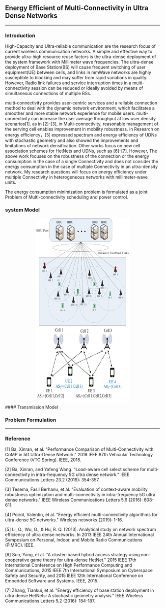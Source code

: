 ## Energy Efficient of Multi-Connectivity in Ultra Dense Networks
---

### Introduction

High-Capacity and Ultra-reliable communication are the research focus of current wireless communication networks. A simple and effective way to provide ultra-high resource reuse factors is the ultra-dense deployment of the system framework with Millimeter wave frequencies. The ultra-dense deployment of Base Station(BS) will cause frequent switching of user equipment(UE) between cells, and links in mmWave networks are highly susceptible to blocking and may suffer from rapid variations in quality. However, Radio link failures and service interruption times in a multi-connectivity session can be reduced or ideally avoided by means of simultaneous connections of multiple BSs.


multi-connectivity provides user-centric services and a reliable connection method to deal with the dynamic network environment, which facilitates a smoother and more stable network experience for mobile users. multi-connectivity can increase the user average throughput at low user density scenarios[1]. as in [2]-[3], in Multi-connectivity, reasonable management of the serving cell enables improvement in mobility robustness. In Research on energy efficiency，[5] expressed spectrum and energy efficiency of UDNs with stochastic geometry and also showed the improvements and limitations of network densification. Other works focus on new cell association schemes for HetNets and UDNs, such as [6]-[7]. However, The above work focuses on the robustness of the connection or the energy consumption in the case of a single Connectivity and does not consider the energy consumption in the case of multiple Connectivity in an ultra-density network. My research questions will focus on energy efficiency under multiple Connectivity in heterogeneous networks with millimeter-wave units.

The energy consumption minimization problem is formulated as a joint Problem of Multi-connectivity scheduling and power control. 


### system Model
<center>
<img src="./Photos/Untitled_picture.gif" width="300" height="350">
<img src="./Photos/comp.gif" width="300" height="250">
</center>
#### Transmission Model





### Problem Formulation




---
### Reference

[1] Ba, Xinran, et al. "Performance Comparison of Multi-Connectivity with CoMP in 5G Ultra-Dense Network." 2018 IEEE 87th Vehicular Technology Conference (VTC Spring). IEEE, 2018.

[2] Ba, Xinran, and Yafeng Wang. "Load-aware cell select scheme for multi-connectivity in intra-frequency 5G ultra dense network." IEEE Communications Letters 23.2 (2019): 354-357.

[3] Tesema, Fasil Berhanu, et al. "Evaluation of context-aware mobility robustness optimization and multi-connectivity in intra-frequency 5G ultra dense networks." IEEE Wireless Communications Letters 5.6 (2016): 608-611.

[4] Poirot, Valentin, et al. "Energy efficient multi-connectivity algorithms for ultra-dense 5G networks." Wireless networks (2019): 1-16.

[5] Li, Q., Wu, G., & Hu, R. Q. (2013). Analytical study on network spectrum efficiency of ultra dense networks. In 2013 IEEE 24th Annual International Symposium on Personal, Indoor, and Mobile Radio Communications (PIMRC). IEEE.

[6] Sun, Yang, et al. "A cluster-based hybrid access strategy using non-cooperative game theory for ultra-dense HetNet." 2015 IEEE 17th International Conference on High Performance Computing and Communications, 2015 IEEE 7th International Symposium on Cyberspace Safety and Security, and 2015 IEEE 12th International Conference on Embedded Software and Systems. IEEE, 2015.

[7] Zhang, Tiankui, et al. "Energy efficiency of base station deployment in ultra dense HetNets: A stochastic geometry analysis." IEEE Wireless Communications Letters 5.2 (2016): 184-187.
